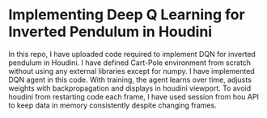 # Implementing Deep Q Learning for Inverted Pendulum in Houdini
In this repo, I have uploaded code required to implement DQN for inverted pendulum in Houdini. I have defined Cart-Pole environment from scratch without using any external libraries except for numpy. I have implemented DQN agent in this code. With training, the agent learns over time, adjusts weights with backpropagation and displays in houdini viewport. To avoid houdini from restarting code each frame, I have used session from hou API to keep data in memory consistently despite changing frames.
